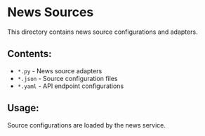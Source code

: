 # News Sources

This directory contains news source configurations and adapters.

## Contents:
- `*.py` - News source adapters
- `*.json` - Source configuration files
- `*.yaml` - API endpoint configurations

## Usage:
Source configurations are loaded by the news service.
